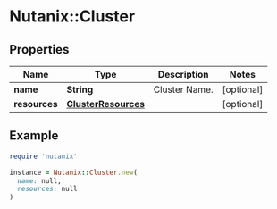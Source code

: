 # Nutanix::Cluster

## Properties

| Name | Type | Description | Notes |
| ---- | ---- | ----------- | ----- |
| **name** | **String** | Cluster Name. | [optional] |
| **resources** | [**ClusterResources**](ClusterResources.md) |  | [optional] |

## Example

```ruby
require 'nutanix'

instance = Nutanix::Cluster.new(
  name: null,
  resources: null
)
```

